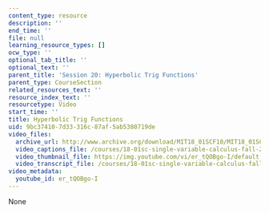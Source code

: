 ```yaml
---
content_type: resource
description: ''
end_time: ''
file: null
learning_resource_types: []
ocw_type: ''
optional_tab_title: ''
optional_text: ''
parent_title: 'Session 20: Hyperbolic Trig Functions'
parent_type: CourseSection
related_resources_text: ''
resource_index_text: ''
resourcetype: Video
start_time: ''
title: Hyperbolic Trig Functions
uid: 9bc37410-7d33-316c-87af-5ab5380719de
video_files:
  archive_url: http://www.archive.org/download/MIT18_01SCF10/MIT18_01SCF10Rec_15_300k.mp4
  video_captions_file: /courses/18-01sc-single-variable-calculus-fall-2010/debc6ea554265bb69ba213ae1b92d4ef_er_tQOBgo-I.vtt
  video_thumbnail_file: https://img.youtube.com/vi/er_tQOBgo-I/default.jpg
  video_transcript_file: /courses/18-01sc-single-variable-calculus-fall-2010/4be9290bceb68241a2077ef1834d0449_er_tQOBgo-I.pdf
video_metadata:
  youtube_id: er_tQOBgo-I
---
```

None

